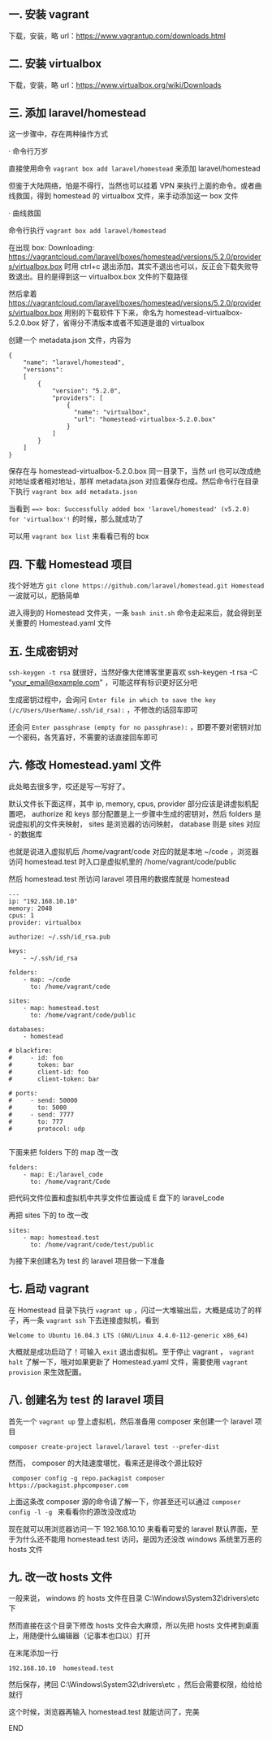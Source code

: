 ## 一. 安装 vagrant
下载，安装，略
url：https://www.vagrantup.com/downloads.html

## 二. 安装 virtualbox
下载，安装，略
url：https://www.virtualbox.org/wiki/Downloads

## 三. 添加 laravel/homestead

这一步骤中，存在两种操作方式

· 命令行万岁

直接使用命令 `vagrant box add laravel/homestead` 来添加 laravel/homestead

但鉴于大陆网络，怕是不得行，当然也可以挂着 VPN 来执行上面的命令。或者曲线救国，得到 homestead 的 virtualbox 文件，来手动添加这一 box 文件

· 曲线救国

命令行执行 `vagrant box add laravel/homestead`

在出现 box: Downloading: https://vagrantcloud.com/laravel/boxes/homestead/versions/5.2.0/providers/virtualbox.box 时用 ctrl+c 退出添加，其实不退出也可以，反正会下载失败导致退出。目的是得到这一 virtualbox.box 文件的下载路径

然后拿着 https://vagrantcloud.com/laravel/boxes/homestead/versions/5.2.0/providers/virtualbox.box 用别的下载软件下下来，命名为 homestead-virtualbox-5.2.0.box 好了，省得分不清版本或者不知道是谁的 virtualbox

创建一个 metadata.json 文件，内容为

```
{
    "name": "laravel/homestead",
    "versions": 
    [
        {
            "version": "5.2.0",
            "providers": [
                {
                  "name": "virtualbox",
                  "url": "homestead-virtualbox-5.2.0.box"
                }
            ]
        }
    ]
}
```

保存在与 homestead-virtualbox-5.2.0.box 同一目录下，当然 url 也可以改成绝对地址或者相对地址，那样 metadata.json 对应着保存也成。然后命令行在目录下执行 `vagrant box add metadata.json`

当看到 `==> box: Successfully added box 'laravel/homestead' (v5.2.0) for 'virtualbox'!` 的时候，那么就成功了

可以用 `vagrant box list` 来看看已有的 box

## 四. 下载 Homestead 项目

找个好地方 `git clone https://github.com/laravel/homestead.git Homestead` 一波就可以，肥肠简单

进入得到的 Homestead 文件夹，一条 `bash init.sh` 命令走起来后，就会得到至关重要的 Homestead.yaml 文件

## 五. 生成密钥对

`ssh-keygen -t rsa` 就很好，当然好像大佬博客里更喜欢 ssh-keygen -t rsa -C "your_email@example.com" ，可能这样有标识更好区分吧

生成密钥过程中，会询问 `Enter file in which to save the key (/c/Users/UserName/.ssh/id_rsa):` ，不修改的话回车即可

还会问 `Enter passphrase (empty for no passphrase):` ，即要不要对密钥对加一个密码，各凭喜好，不需要的话直接回车即可

## 六. 修改 Homestead.yaml 文件

此处略去很多字，哎还是写一写好了。

默认文件长下面这样，其中 ip, memory, cpus, provider 部分应该是讲虚拟机配置吧， authorize 和 keys 部分配置是上一步骤中生成的密钥对，然后 folders 是说虚拟机的文件夹映射， sites 是浏览器的访问映射， database 则是 sites 对应 - 的数据库

也就是说进入虚拟机后 /home/vagrant/code 对应的就是本地 ~/code ，浏览器访问 homestead.test 时入口是虚拟机里的 /home/vagrant/code/public

然后 homestead.test 所访问 laravel 项目用的数据库就是 homestead

```
---
ip: "192.168.10.10"
memory: 2048
cpus: 1
provider: virtualbox

authorize: ~/.ssh/id_rsa.pub

keys:
    - ~/.ssh/id_rsa

folders:
    - map: ~/code
      to: /home/vagrant/code

sites:
    - map: homestead.test
      to: /home/vagrant/code/public

databases:
    - homestead

# blackfire:
#     - id: foo
#       token: bar
#       client-id: foo
#       client-token: bar

# ports:
#     - send: 50000
#       to: 5000
#     - send: 7777
#       to: 777
#       protocol: udp


```

下面来把 folders 下的 map 改一改

```
folders:
    - map: E:/laravel_code
      to: /home/vagrant/Code
```

把代码文件位置和虚拟机中共享文件位置设成 E 盘下的 laravel_code

再把 sites 下的 to 改一改

```
sites:
    - map: homestead.test
      to: /home/vagrant/code/test/public
```

为接下来创建名为 test 的 laravel 项目做一下准备

## 七. 启动 vagrant

在 Homestead 目录下执行 `vagrant up` ，闪过一大堆输出后，大概是成功了的样子，再一条 `vagrant ssh` 下去连接虚拟机，看到

```
Welcome to Ubuntu 16.04.3 LTS (GNU/Linux 4.4.0-112-generic x86_64)
```

大概就是成功启动了！可输入 `exit` 退出虚拟机。至于停止 vagrant ， `vagrant halt` 了解一下，哦对如果更新了 Homestead.yaml 文件，需要使用 `vagrant provision` 来生效配置。

## 八. 创建名为 test 的 laravel 项目

首先一个 `vagrant up` 登上虚拟机，然后准备用 composer 来创建一个 laravel 项目

```
composer create-project laravel/laravel test --prefer-dist
```

然而， composer 的大陆速度堪忧，看来还是得改个源比较好

```
 composer config -g repo.packagist composer https://packagist.phpcomposer.com
```

上面这条改 composer 源的命令请了解一下，你甚至还可以通过 `composer config -l -g ` 来看看你的源改没改成功

现在就可以用浏览器访问一下 192.168.10.10 来看看可爱的 laravel 默认界面，至于为什么还不能用 homestead.test 访问，是因为还没改 windows 系统里万恶的 hosts 文件

## 九. 改一改 hosts 文件

一般来说， windows 的 hosts 文件在目录 C:\Windows\System32\drivers\etc 下

然而直接在这个目录下修改 hosts 文件会大麻烦，所以先把 hosts 文件拷到桌面上，用随便什么编辑器（记事本也口以）打开

在末尾添加一行

```
192.168.10.10  homestead.test
```

然后保存，拷回 C:\Windows\System32\drivers\etc ，然后会需要权限，给给给就行

这个时候，浏览器再输入 homestead.test 就能访问了，完美

END